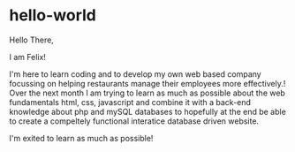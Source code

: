 # hello-world

Hello There,

I am Felix!

I'm here to learn coding and to develop my own web based company focussing on helping restaurants manage their employees more effectively.!  Over the next month I am trying to learn as much as possible about the web fundamentals html, css, javascript and combine it with a back-end knowledge about php and mySQL databases to hopefully at the end be able to create a compeltely functional interatice database driven website.

I'm exited to learn as much as possible!
